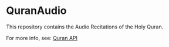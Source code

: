 # QuranAudio

This repository contains the Audio Recitations of the Holy Quran.

For more info, see: [Quran API](https://quranapi.pages.dev)